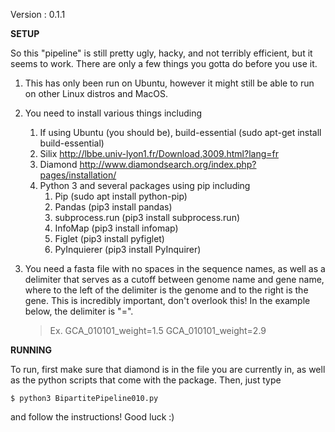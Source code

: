 Version : 0.1.1


**SETUP**

So this "pipeline" is still pretty ugly, hacky, and not terribly efficient, but it seems to work. There are only a few things you gotta do before you use it.

1. This has only been run on Ubuntu, however it might still be able to run on other Linux distros and MacOS.

2. You need to install various things including
  	1. If using Ubuntu (you should be), build-essential (sudo apt-get install build-essential)
  	2. Silix http://lbbe.univ-lyon1.fr/Download,3009.html?lang=fr
  	3. Diamond http://www.diamondsearch.org/index.php?pages/installation/
  	4. Python 3 and several packages using pip including
		1. Pip (sudo apt install python-pip)
		2. Pandas (pip3 install pandas)
		3. subprocess.run (pip3 install subprocess.run)
		4. InfoMap (pip3 install infomap)
		5. Figlet (pip3 install pyfiglet)
		6. PyInquierer (pip3 install PyInquirer)

3. You need a fasta file with no spaces in the sequence names, as well as a delimiter that serves as a cutoff between genome name and gene name, where to the left of the delimiter is the genome and to the right is the gene. This is incredibly important, don't overlook this! In the example below, the delimiter is "=".

	> Ex. GCA_010101_weight=1.5
	>     	GCA_010101_weight=2.9


**RUNNING**

To run, first make sure that diamond is in the file you are currently in, as well as the python scripts that come with the package. Then, just type

```$ python3 BipartitePipeline010.py```

and follow the instructions! Good luck :)
